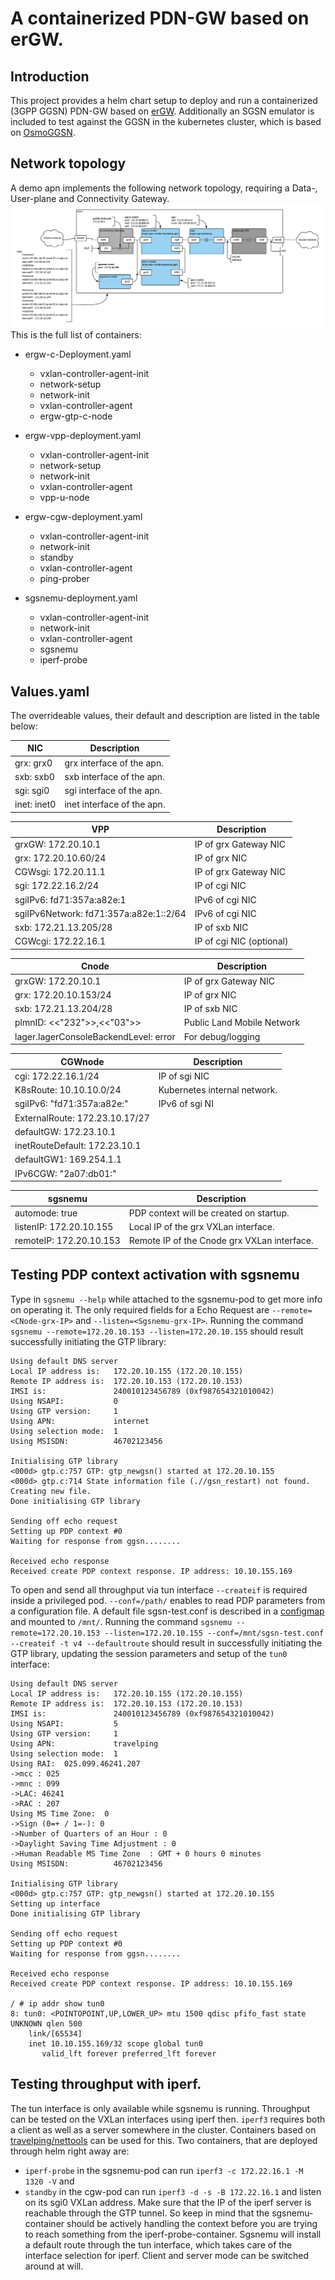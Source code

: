 A containerized PDN-GW based on erGW.
========================

## Introduction

This project provides a helm chart setup to deploy and run a containerized (3GPP GGSN) PDN-GW based on [erGW](https://github.com/travelping/ergw).
Additionally an SGSN emulator is included to test against the GGSN in the kubernetes cluster, which is based on [OsmoGGSN](https://osmocom.org/projects/openggsn/wiki/OsmoGGSN).

## Network topology

A demo apn implements the following network topology, requiring a Data-, User-plane and Connectivity Gateway.
![Demoapn](https://github.com/KilianDargel/ergw-pgw/blob/master/images/demoapn.png)
This is the full list of containers:
- ergw-c-Deployment.yaml
  - vxlan-controller-agent-init
  - network-setup
  - network-init
  - vxlan-controller-agent
  - ergw-gtp-c-node

- ergw-vpp-deployment.yaml
  - vxlan-controller-agent-init
  - network-setup
  - network-init
  - vxlan-controller-agent
  - vpp-u-node

- ergw-cgw-deployment.yaml
  - vxlan-controller-agent-init
  - network-init
  - standby
  - vxlan-controller-agent
  - ping-prober

- sgsnemu-deployment.yaml
    - vxlan-controller-agent-init
    - network-init
    - vxlan-controller-agent
    - sgsnemu
    - iperf-probe

## Values.yaml

The overrideable values, their default and description are listed in the table below:

| NIC                    | Description                                 |
| ---------------------- | ------------------------------------------- |
|      grx: grx0         | grx interface of the apn.                   |
|      sxb: sxb0         | sxb interface of the apn.                   |
|      sgi: sgi0         | sgi interface of the apn.                   |
|      inet: inet0       | inet interface of the apn.                  |

| VPP                    | Description                                 |
| ---------------------- | ------------------------------------------- |
| grxGW: 172.20.10.1     | IP of grx Gateway NIC                       |
| grx: 172.20.10.60/24   | IP of grx NIC                               |
| CGWsgi: 172.20.11.1    | IP of grx Gateway NIC                       |
| sgi: 172.22.16.2/24    | IP of cgi NIC                               |
| sgiIPv6: fd71:357a:a82e:1 | IPv6 of cgi NIC                          |
| sgiIPv6Network: fd71:357a:a82e:1::2/64 | IPv6 of cgi NIC             |
| sxb: 172.21.13.205/28 | IP of sxb NIC                                |
| CGWcgi: 172.22.16.1 | IP of cgi NIC (optional)                       |

| Cnode                  | Description                                 |
| ---------------------- | ------------------------------------------- |
| grxGW: 172.20.10.1     | IP of grx Gateway NIC                       |
| grx: 172.20.10.153/24  | IP of grx NIC                               |
| sxb: 172.21.13.204/28  | IP of sxb NIC                               |
| plmnID: <<"232">>,<<"03">> | Public Land Mobile Network              |
| lager.lagerConsoleBackendLevel: error | For debug/logging            |

| CGWnode                | Description                                 |
| ---------------------- | ------------------------------------------- |
| cgi: 172.22.16.1/24    | IP of sgi NIC                               |
| K8sRoute: 10.10.10.0/24 | Kubernetes internal network.               |
| sgiIPv6: "fd71:357a:a82e:" | IPv6 of sgi NI                          |
| ExternalRoute: 172.23.10.17/27 | <missing>  |
| defaultGW: 172.23.10.1 | <missing>  |
| inetRouteDefault: 172.23.10.1   | <missing>  |
| defaultGW1: 169.254.1.1   | <missing>  |
| IPv6CGW: "2a07:db01:"   | <missing>  |

| sgsnemu                | Description                                 |
| ---------------------- | ------------------------------------------- |
| automode: true         | PDP context will be created on startup.     |
| listenIP: 172.20.10.155| Local IP of the grx VXLan interface.        |
| remoteIP: 172.20.10.153| Remote IP of the Cnode grx VXLan interface. |

## Testing PDP context activation with sgsnemu
Type in `sgsnemu --help` while attached to the sgsnemu-pod to get more info on operating it. The only required fields for a Echo Request are `--remote=<CNode-grx-IP>` and `--listen=<Sgsnemu-grx-IP>`.
Running the command `sgsnemu --remote=172.20.10.153 --listen=172.20.10.155` should result successfully initiating the GTP library:
```
Using default DNS server
Local IP address is:   172.20.10.155 (172.20.10.155)
Remote IP address is:  172.20.10.153 (172.20.10.153)
IMSI is:               240010123456789 (0xf987654321010042)
Using NSAPI:           0
Using GTP version:     1
Using APN:             internet
Using selection mode:  1
Using MSISDN:          46702123456

Initialising GTP library
<000d> gtp.c:757 GTP: gtp_newgsn() started at 172.20.10.155
<000d> gtp.c:714 State information file (.//gsn_restart) not found. Creating new file.
Done initialising GTP library

Sending off echo request
Setting up PDP context #0
Waiting for response from ggsn........

Received echo response
Received create PDP context response. IP address: 10.10.155.169
```
To open and send all throughput via tun interface `--createif` is required inside a privileged pod. `--conf=/path/` enables to read PDP parameters from a configuration file. A default file sgsn-test.conf is described in a [configmap](https://github.com/KilianDargel/ergw-pgw/blob/master/templates/sgsnemu-configmap.yaml) and mounted to `/mnt/`.
Running the command `sgsnemu --remote=172.20.10.153 --listen=172.20.10.155 --conf=/mnt/sgsn-test.conf --createif -t v4 --defaultroute` should result in successfully initiating the GTP library, updating the session parameters and setup of the `tun0` interface:
```
Using default DNS server
Local IP address is:   172.20.10.155 (172.20.10.155)
Remote IP address is:  172.20.10.153 (172.20.10.153)
IMSI is:               240010123456789 (0xf987654321010042)
Using NSAPI:           5
Using GTP version:     1
Using APN:             travelping
Using selection mode:  1
Using RAI:  025.099.46241.207
->mcc : 025
->mnc : 099
->LAC: 46241
->RAC : 207
Using MS Time Zone:  0
->Sign (0=+ / 1=-): 0
->Number of Quarters of an Hour : 0
->Daylight Saving Time Adjustment : 0
->Human Readable MS Time Zone  : GMT + 0 hours 0 minutes
Using MSISDN:          46702123456

Initialising GTP library
<000d> gtp.c:757 GTP: gtp_newgsn() started at 172.20.10.155
Setting up interface
Done initialising GTP library

Sending off echo request
Setting up PDP context #0
Waiting for response from ggsn........

Received echo response
Received create PDP context response. IP address: 10.10.155.169

/ # ip addr show tun0
8: tun0: <POINTOPOINT,UP,LOWER_UP> mtu 1500 qdisc pfifo_fast state UNKNOWN qlen 500
    link/[65534]
    inet 10.10.155.169/32 scope global tun0
       valid_lft forever preferred_lft forever
```

## Testing throughput with iperf.
The tun interface is only available while sgsnemu is running.  Throughput can be tested on the VXLan interfaces using iperf then. `iperf3` requires both a client as well as a server somewhere in the cluster. Containers based on [travelping/nettools](https://github.com/travelping/docker-nettools) can be used for this. Two containers, that are deployed through helm right away are:
- `iperf-probe` in the sgsnemu-pod can run `iperf3 -c 172.22.16.1 -M 1320 -V` and
- `standby` in the cgw-pod can run `iperf3 -d -s -B 172.22.16.1` and listen on its sgi0 VXLan address.
Make sure that the IP of the iperf server is reachable through the GTP tunnel. So keep in mind that the sgsnemu-container should be actively handling the context before you are trying to reach something from the iperf-probe-container.
Sgsnemu will install a default route through the tun interface, which takes care of the interface selection for iperf. Client and server mode can be switched around at will.
